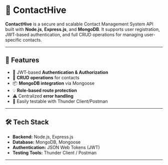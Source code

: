 # 📇 ContactHive

**ContactHive** is a secure and scalable Contact Management System API built with **Node.js**, **Express.js**, and **MongoDB**. It supports user registration, JWT-based authentication, and full CRUD operations for managing user-specific contacts.

---

## 🚀 Features

- 🔐 JWT-based **Authentication & Authorization**
- 📱 **CRUD operations** for contacts
- 📦 **MongoDB integration** via Mongoose
- 💡 **Role-based route protection**
- ⚠️ Centralized **error handling**
- 🧪 Easily testable with Thunder Client/Postman

---

## 🛠️ Tech Stack

- **Backend:** Node.js, Express.js
- **Database:** MongoDB, Mongoose
- **Authentication:** JSON Web Tokens (JWT)
- **Testing Tools:** Thunder Client / Postman

---
